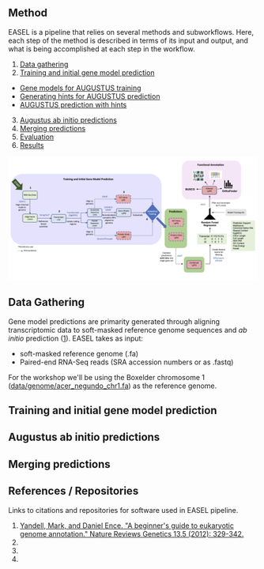 ## Method

EASEL is a pipeline that relies on several methods and subworkflows. Here, each step of the method is described in terms of its input and output, and what is being accomplished at each step in the workflow.

1. [Data gathering](#data-gathering)
2. [Training and initial gene model prediction](#training-and-initial-gene-model-prediction)
- [Gene models for AUGUSTUS training](https://gitlab.com/PlantGenomicsLab/easel-augustus-training/-/blob/main/Files/2_generating_gene_models.md)
- [Generating hints for AUGUSTUS prediction](https://gitlab.com/PlantGenomicsLab/easel-augustus-training/-/blob/main/Files/3_hints_for_augustus.md)
- [AUGUSTUS prediction with hints](https://gitlab.com/PlantGenomicsLab/easel-augustus-training/-/blob/main/Files/4_Augustus_with_hints.md)
3. [Augustus ab initio predictions](#augustus-ab-initio-predictions)
4. [Merging predictions](#merging-predicitons)
6. [Evaluation](https://gitlab.com/PlantGenomicsLab/easel-augustus-training/-/blob/main/Files/6_evaluation.md)
7. [Results](https://gitlab.com/PlantGenomicsLab/easel-augustus-training/-/blob/main/Files/7_Results.md)

![](files/figs/easel_pipeline_Nov22.png)


## Data Gathering

Gene model predictions are primarity generated through aligning transcriptomic data to soft-masked reference genome sequences and *ab initio* prediction ([1](#1.)). EASEL takes as input: 
- soft-masked reference genome (.fa)
- Paired-end RNA-Seq reads (SRA accession numbers or as .fastq)

For the workshop we'll be using the Boxelder chromosome 1 ([data/genome/acer_negundo_chr1.fa](data/genome/acer_negundo_chr1.fa)) as the reference genome. 

## Training and initial gene model prediction

## Augustus ab initio predictions

## Merging predictions


## References / Repositories

Links to citations and repositories for software used in EASEL pipeline.

1. [Yandell, Mark, and Daniel Ence. "A beginner's guide to eukaryotic genome annotation." Nature Reviews Genetics 13.5 (2012): 329-342.](https://www.nature.com/articles/nrg3174)
2. []()
2. []()
2. []()
